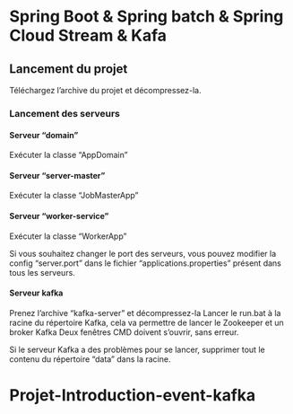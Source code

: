 # Spring Boot & Spring batch & Spring Cloud Stream & Kafa


## Lancement du projet
Téléchargez l’archive du projet et décompressez-la.

### Lancement des serveurs
#### Serveur “domain”
Exécuter la classe “AppDomain”
#### Serveur “server-master”
Exécuter la classe “JobMasterApp”
#### Serveur “worker-service”
Exécuter la classe “WorkerApp”


Si vous souhaitez changer le port des serveurs, vous pouvez modifier la config “server.port” dans le fichier “applications.properties” présent dans tous les serveurs.

#### Serveur kafka
Prenez l’archive “kafka-server” et décompressez-la
Lancer le run.bat à la racine du répertoire Kafka, cela va permettre de lancer le Zookeeper et un broker Kafka
Deux fenêtres CMD doivent s’ouvrir, sans erreur.

Si le serveur Kafka a des problèmes pour se lancer, supprimer tout le contenu du répertoire “data” dans la racine.
# Projet-Introduction-event-kafka
